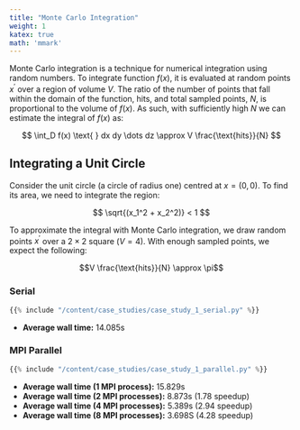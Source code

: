 ```yaml
---
title: "Monte Carlo Integration"
weight: 1
katex: true
math: 'mmark'
---
```


Monte Carlo integration is a technique for numerical integration using random numbers. To integrate function $f(x)$, it is evaluated at random points $x^\prime$ over a region of volume $V$. The ratio of the number of points that fall within the domain of the function, $\text{hits}$, and total sampled points, $N$, is proportional to the volume of $f(x)$. As such, with sufficiently high $N$ we can estimate the integral of $f(x)$ as:

$$ \int_D f(x) \text{ } dx dy \dots dz \approx V \frac{\text{hits}}{N} $$

## Integrating a Unit Circle

Consider the unit circle (a circle of radius one) centred at $x = (0, 0)$. To find its area, we need to integrate the region:

$$ \sqrt{(x_1^2 + x_2^2)} < 1 $$

To approximate the integral with Monte Carlo integration, we draw random points $x^\prime$ over a $2 \times 2$ square ($V=4$). With enough sampled points, we expect the following:

$$V \frac{\text{hits}}{N} \approx \pi$$

### Serial

```python
{{% include "/content/case_studies/case_study_1_serial.py" %}}
```

* **Average wall time:** 14.085s

### MPI Parallel

```python
{{% include "/content/case_studies/case_study_1_parallel.py" %}}
```

* **Average wall time (1 MPI process):** 15.829s 
* **Average wall time (2 MPI processes):** 8.873s (1.78 speedup)
* **Average wall time (4 MPI processes):** 5.389s (2.94 speedup)
* **Average wall time (8 MPI processes):** 3.698S (4.28 speedup)
